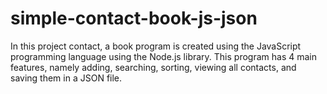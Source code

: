 # simple-contact-book-js-json
In this project contact, a book program is created using the JavaScript programming language using the Node.js library. This program has 4 main features, namely adding, searching, sorting, viewing all contacts, and saving them in a JSON file.
